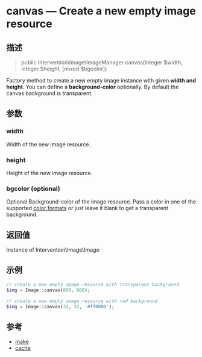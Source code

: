 # canvas — Create a new empty image resource

## 描述

> public Intervention\Image\ImageManager canvas(integer $width, integer $height, [mixed $bgcolor])

Factory method to create a new empty image instance with given **width and height**. You can define a **background-color** optionally. By default the canvas background is transparent.

## 参数

### width
Width of the new image resource.

### height
Height of the new image resource.

### bgcolor (optional)
Optional Background-color of the image resource. Pass a color in one of the supported [color formats](/getting_started/formats) or just leave it blank to get a transparent background.


## 返回值
Instance of Intervention\Image\Image

## 示例

```php
// create a new empty image resource with transparent background
$img = Image::canvas(800, 600);

// create a new empty image resource with red background
$img = Image::canvas(32, 32, '#ff0000');
```


## 参考

- [make](/api/make)
- [cache](/api/cache)
